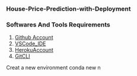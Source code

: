### House-Price-Prediction-with-Deployment
### Softwares And Tools Requirements

1. [Github Account](https://github.com)
2. [VSCode_IDE](https://code.visualstudio.com/)
3. [HerokuAccount](https://heroku.com)
4. [GitCLI](https://git-scm.com/docs/gitcli)

Creat a new environment
conda new n